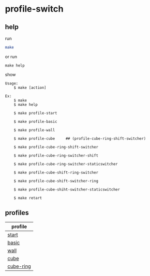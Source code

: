 

# profile-switch


## help

run

``` sh
make
```

or run

```
make help
```

show

```
Usage:
	$ make [action]

Ex:
	$ make
	$ make help

	$ make profile-start

	$ make profile-basic

	$ make profile-wall

	$ make profile-cube		## (profile-cube-ring-shift-switcher)

	$ make profile-cube-ring-shift-switcher

	$ make profile-cube-ring-switcher-shift

	$ make profile-cube-ring-switcher-staticswitcher

	$ make profile-cube-shift-ring-switcher

	$ make profile-cube-shift-switcher-ring

	$ make profile-cube-shiht-switcher-staticswitcher

	$ make retart

```

## profiles

| profile |
| --- |
| [start](config/start.ini) |
| [basic](config/basic.ini) |
| [wall](config/wall.ini) |
| [cube](config/cube.ini) |
| [cube-ring](config/cube-ring.ini) |
